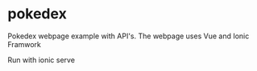 # pokedex
Pokedex webpage example with API's. The webpage uses Vue and Ionic Framwork

Run with ionic serve
